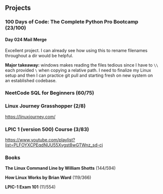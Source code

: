 ## Projects
### 100 Days of Code: The Complete Python Pro Bootcamp (23/100)
#### Day 024 Mail Merge
Excellent project. I can already see how using this to rename filenames throughout a dir would be helpful.

**Major takeaway:** windows makes reading the files tedious since I have to `\\` each provided `\` when copying a relative path. I need to finalize my Linux setup and then I can practice git pull and starting fresh on new system on an established codebase. 


### NeetCode SQL for Beginners (60/75)


### Linux Journey Grasshopper (2/8)
https://linuxjourney.com/


### LPIC 1 (version 500) Course (3/83)
https://www.youtube.com/playlist?list=PLFOYXCPEqdNUU55Xvgst8wGTWnz_sd-cj


### Books
**The Linux Command Line by William Shotts** (144/594)

**How Linux Works by Brian Ward** (119/366)

**LPIC-1 Exam 101** (11/554)
